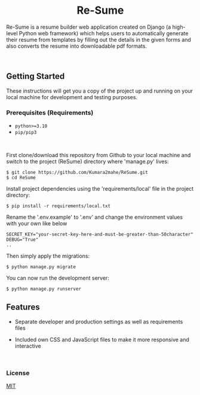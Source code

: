 ###
<h1 align="center">Re-Sume</h1>

Re-Sume is a resume builder web application created on Django (a high-level Python web framework) which helps users to automatically generate their resume from templates by filling out the details in the given forms and also converts the resume into downloadable pdf formats.

<br>

## Getting Started
<p>These instructions will get you a copy of the project up and running on your local machine for development and testing purposes.</p>

### Prerequisites (Requirements)

- `python>=3.10`
- `pip/pip3`

<br>

First clone/download this repository from Github to your local machine and switch to the project (ReSume) directory where 'manage.py' lives:

    $ git clone https://github.com/Kumara2mahe/ReSume.git
    $ cd ReSume

    
Install project dependencies using the 'requirements/local' file in the project directory:

    $ pip install -r requirements/local.txt


Rename the '.env.example' to '.env' and change the environment values with your own like below

    SECRET_KEY="your-secret-key-here-and-must-be-greater-than-50character"
    DEBUG="True"
    ..
    
    
Then simply apply the migrations:

    $ python manage.py migrate
    

You can now run the development server:

    $ python manage.py runserver


## Features

- Separate developer and production settings as well as requirements files

- Included own CSS and JavaScript files to make it more responsive and interactive

<br>

### License
[MIT](https://choosealicense.com/licenses/mit/)